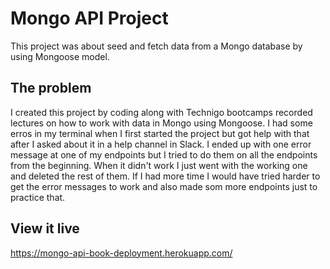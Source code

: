 # Mongo API Project

This project was about seed and fetch data from a Mongo database by using Mongoose model.

## The problem

I created this project by coding along with Technigo bootcamps recorded lectures on how to work with data in Mongo using Mongoose. I had some erros in my terminal when I first started the project but got help with that after I asked about it in a help channel in Slack. I ended up with one error message at one of my endpoints but I tried to do them on all the endpoints from the beginning. When it didn't work I just went with the working one and deleted the rest of them. If I had more time I would have tried harder to get the error messages to work and also made som more endpoints just to practice that.

## View it live

https://mongo-api-book-deployment.herokuapp.com/
